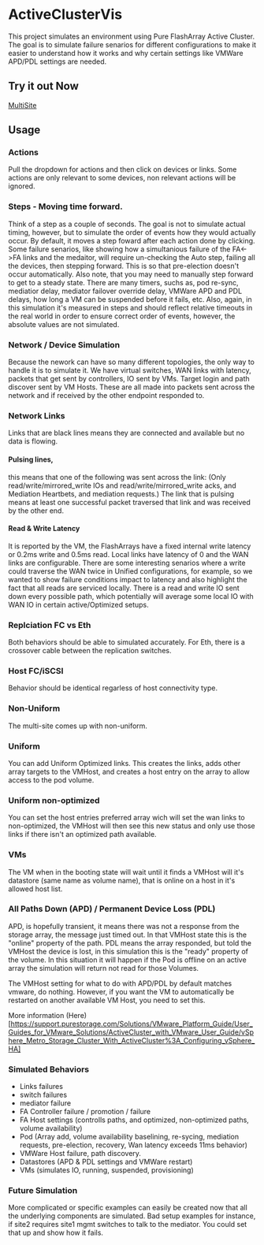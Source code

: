 # ActiveClusterVis
This project simulates an environment using Pure FlashArray Active Cluster.  The goal is to simulate failure senarios for different configurations to make it easier to understand how it works and why certain settings like VMWare APD/PDL settings are needed.

## Try it out Now
[MultiSite](https://sile16.github.io/ActiveClusterVis/testmultisite.html)

## Usage

### Actions
Pull the dropdown for actions and then click on devices or links.  Some actions are only relevant to some devices, non relevant actions will be ignored.


### Steps - Moving time forward.
Think of a step as a couple of seconds.  The goal is not to simulate actual timing, however, but to simulate the order of events how they would actually occur. By default, it moves a step foward after each action done by clicking. Some failure senarios, like showing how a simultanious failure of the FA<->FA links and the medaitor, will require un-checking the Auto step, failing all the devices, then stepping forward.  This is so that pre-election doesn't occur automatically.   Also note, that you may need to manually step forward to get to a steady state.  There are many timers, suchs as, pod re-sync, mediatior delay, mediator failover override delay, VMWare APD and PDL delays, how long a VM can be suspended before it fails, etc.   Also, again, in this simulation it's measured in steps and should reflect relative timeouts in the real world in order to ensure correct order of events, however, the absolute values are not simulated.

### Network / Device Simulation
Because the nework can have so many different topologies, the only way to handle it is to simulate it.  We have virtual switches, WAN links with latency, packets that get sent by controllers, IO sent by VMs. Target login and path discover sent by VM Hosts.   These are all made into packets sent across the network and if received by the other endpoint responded to. 

### Network Links
Links that are black lines means they are connected and available but no data is flowing. 

#### Pulsing lines, 
this means that one of the following was sent across the link: (Only read/write/mirrored_write IOs and read/write/mirrored_write acks, and Mediation Heartbets, and mediation requests.) The link that is pulsing means at least one successful packet traversed that link and was received by the other end.

#### Read & Write Latency 
It is reported by the VM, the FlashArrays have a fixed internal write latency or 0.2ms write and 0.5ms read.  Local links have latency of 0 and the WAN links are configurable. There are some interesting senarios where a write could traverse the WAN twice in Unified configurations, for example, so we wanted to show failure conditions impact to latency and also highlight the fact that all reads are serviced locally.  There is a read and write IO sent down every possible path, which potentially will average some local IO with WAN IO in certain active/Optimized setups.

### Replciation FC vs Eth
Both behaviors should be able to simulated accurately.  For Eth, there is a crossover cable between the replication switches. 

### Host FC/iSCSI
Behavior should be identical regarless of host connectivity type.

### Non-Uniform
The multi-site comes up with non-uniform.

### Uniform
You can add Uniform Optimized links.   This creates the links, adds other array targets to the VMHost, and creates a host entry on the array to allow access to the pod volume.

### Uniform non-optimized
You can set the host entries preferred array wich will set the wan links to non-optimized, the VMHost will then see this new status and only use those links if there isn't an optimized path available.

### VMs
The VM when in the booting state will wait until it finds a VMHost will it's datastore (same name as volume name), that is online on a host in it's allowed host list.

### All Paths Down (APD) / Permanent Device Loss (PDL)
APD, is hopefully transient, it means there was not a response from the storage array, the message just timed out.  In that VMHost state this is the "online" property of the path.  PDL means the array responded, but told the VMHost the device is lost, in this simulation this is the "ready" property of the volume. In this situation it will happen if the Pod is offline on an active array the simulation will return not read for those Volumes.

The VMHost setting for what to do with APD/PDL by default matches vmware, do nothing.  However, if you want the VM to automatically be restarted on another available VM Host, you need to set this.

More information (Here)[https://support.purestorage.com/Solutions/VMware_Platform_Guide/User_Guides_for_VMware_Solutions/ActiveCluster_with_VMware_User_Guide/vSphere_Metro_Storage_Cluster_With_ActiveCluster%3A_Configuring_vSphere_HA]


### Simulated Behaviors
 - Links failures
 - switch failures
 - mediator failure
 - FA Controller failure / promotion / failure
 - FA Host settings (controlls paths, and optimized, non-optimized paths, volume availability)
 - Pod (Array add, volume availability baselining, re-sycing, mediation requests, pre-election, recovery, Wan latency exceeds 11ms behavior)
 - VMWare Host failure, path discovery.
 - Datastores (APD & PDL settings and VMWare restart)
 - VMs (simulates IO, running, suspended, provisioning)

### Future Simulation
More complicated or specific examples can easily be created now that all the underlying components are simulated.  Bad setup examples for instance, if site2 requires site1 mgmt switches to talk to the mediator.  You could set that up and show how it fails.
